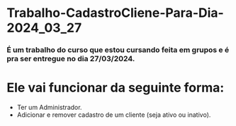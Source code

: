 # Trabalho-CadastroCliene-Para-Dia-2024_03_27

### É um trabalho do curso que estou cursando feita em grupos e é pra ser entregue no dia 27/03/2024. 

# Ele vai funcionar da seguinte forma:
- Ter um Administrador.
- Adicionar e remover cadastro de um cliente (seja ativo ou inativo).
